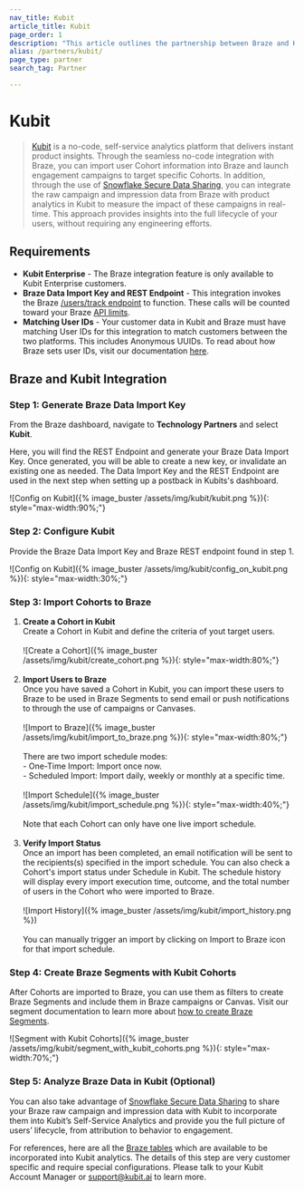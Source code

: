 ```yaml
---
nav_title: Kubit
article_title: Kubit
page_order: 1
description: "This article outlines the partnership between Braze and Kubit, a no-code, self-service analytics platform that delivers instant product insights."
alias: /partners/kubit/
page_type: partner
search_tag: Partner

---
```


# Kubit

> [Kubit](https://kubit.ai/) is a no-code, self-service analytics platform that delivers instant product insights. Through the seamless no-code integration with Braze, you can import user Cohort information into Braze and launch engagement campaigns to target specific Cohorts. In addition, through the use of [Snowflake Secure Data Sharing]({{site.baseurl}}/partners/data_and_infrastructure_agility/data_warehouses/snowflake/), you can integrate the raw campaign and impression data from Braze with product analytics in Kubit to measure the impact of these campaigns in real-time. This approach provides insights into the full lifecycle of your users, without requiring any engineering efforts.

## Requirements

* __Kubit Enterprise__ - The Braze integration feature is only available to Kubit Enterprise customers.
* __Braze Data Import Key and REST Endpoint__ - This integration invokes the Braze [/users/track endpoint]({{site.baseurl}}/api/endpoints/user_data/post_user_track/) to function. These calls will be counted toward your Braze [API limits]({{site.baseurl}}/api/basics/#api-limits).
* __Matching User IDs__ - Your customer data in Kubit and Braze must have matching User IDs for this integration to match customers between the two platforms. This includes Anonymous UUIDs. To read about how Braze sets user IDs, visit our documentation [here](({{site.baseurl}}/developer_guide/platform_integration_guides/fireos/analytics/setting_user_ids/#setting-user-ids)). 

## Braze and Kubit Integration
### Step 1: Generate Braze Data Import Key
From the Braze dashboard, navigate to __Technology Partners__ and select __Kubit__. 

Here, you will find the REST Endpoint and generate your Braze Data Import Key. Once generated, you will be able to create a new key, or invalidate an existing one as needed. The Data Import Key and the REST Endpoint are used in the next step when setting up a postback in Kubits's dashboard.

![Config on Kubit]({% image_buster /assets/img/kubit/kubit.png %}){: style="max-width:90%;"}

### Step 2: Configure Kubit
Provide the Braze Data Import Key and Braze REST endpoint found in step 1. 

![Config on Kubit]({% image_buster /assets/img/kubit/config_on_kubit.png %}){: style="max-width:30%;"}

### Step 3: Import Cohorts to Braze
1. __Create a Cohort in Kubit__<br>
Create a Cohort in Kubit and define the criteria of yout target users.<br><br>![Create a Cohort]({% image_buster /assets/img/kubit/create_cohort.png %}){: style="max-width:80%;"}<br><br>
2. __Import Users to Braze__<br>
Once you have saved a Cohort in Kubit, you can import these users to Braze to be used in Braze Segments to send email or push notifications to through the use of campaigns or Canvases.<br><br>![Import to Braze]({% image_buster /assets/img/kubit/import_to_braze.png %}){: style="max-width:80%;"}<br><br>There are two import schedule modes:<br>- One-Time Import: Import once now.<br>- Scheduled Import: Import daily, weekly or monthly at a specific time. <br><br>![Import Schedule]({% image_buster /assets/img/kubit/import_schedule.png %}){: style="max-width:40%;"}<br><br>Note that each Cohort can only have one live import schedule.<br><br>
3. __Verify Import Status__<br>
Once an import has been completed, an email notification will be sent to the recipients(s) specified in the import schedule. You can also check a Cohort's import status under Schedule in Kubit. The schedule history will display every import execution time, outcome, and the total number of users in the Cohort who were imported to Braze.<br><br>![Import History]({% image_buster /assets/img/kubit/import_history.png %})<br><br>You can manually trigger an import by clicking on Import to Braze icon for that import schedule.

### Step 4: Create Braze Segments with Kubit Cohorts
After Cohorts are imported to Braze, you can use them as filters to create Braze Segments and include them in Braze campaigns or Canvas. Visit our segment documentation to learn more about [how to create Braze Segments]({{site.baseurl}}/user_guide/engagement_tools/segments/creating_a_segment/#step-4-add-filters-to-your-segment).

![Segment with Kubit Cohorts]({% image_buster /assets/img/kubit/segment_with_kubit_cohorts.png %}){: style="max-width:70%;"}

### Step 5: Analyze Braze Data in Kubit (Optional)
You can also take advantage of [Snowflake Secure Data Sharing]({{site.baseurl}}/partners/data_and_infrastructure_agility/data_warehouses/snowflake/) to share your Braze raw campaign and impression data with Kubit to incorporate them into Kubit’s Self-Service Analytics and provide you the full picture of users’ lifecycle, from attribution to behavior to engagement.  

For references, here are all the [Braze tables]({{site.baseurl}}/assets/download_file/data-sharing-raw-table-schemas.txt?ed79384e6ac6a97fe3b3d9f76852b7c2) which are available to be incorporated into Kubit analytics. The details of this step are very customer specific and require special configurations. Please talk to your Kubit Account Manager or support@kubit.ai to learn more.
